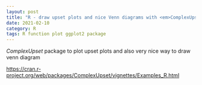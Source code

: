 ```yaml
---
layout: post
title: "R - draw upset plots and nice Venn diagrams with <em>ComplexUpset</em>"
date: 2021-02-10
category: R
tags: R function plot ggplot2 package
---
```


<em>ComplexUpset</em> package to plot upset plots and also very nice way to draw venn diagram

<a href="https://cran.r-project.org/web/packages/ComplexUpset/vignettes/Examples_R.html">https://cran.r-project.org/web/packages/ComplexUpset/vignettes/Examples_R.html</a>

